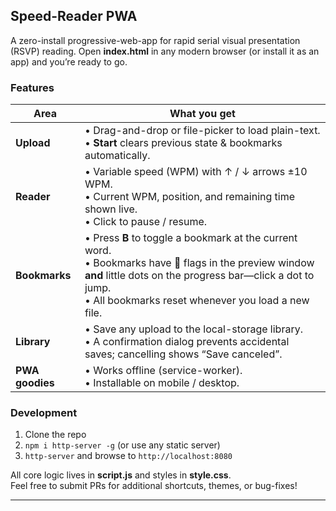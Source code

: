 ## Speed-Reader PWA

A zero-install progressive-web-app for rapid serial visual presentation (RSVP) reading.
Open **index.html** in any modern browser (or install it as an app) and you’re ready to go.

### Features

| Area | What you get |
|------|--------------|
| **Upload** | • Drag-and-drop or file-picker to load plain-text.<br>• **Start** clears previous state & bookmarks automatically. |
| **Reader** | • Variable speed (WPM) with ↑ / ↓ arrows ±10 WPM.<br>• Current WPM, position, and remaining time shown live.<br>• Click to pause / resume. |
| **Bookmarks** | • Press **B** to toggle a bookmark at the current word.<br>• Bookmarks have **🔖** flags in the preview window **and** little dots on the progress bar—click a dot to jump.<br>• All bookmarks reset whenever you load a new file. |
| **Library** | • Save any upload to the local-storage library.<br>• A confirmation dialog prevents accidental saves; cancelling shows “Save canceled”. |
| **PWA goodies** | • Works offline (service-worker).<br>• Installable on mobile / desktop. |

### Development

1. Clone the repo  
2. `npm i http-server -g` (or use any static server)  
3. `http-server` and browse to `http://localhost:8080`

All core logic lives in **script.js** and styles in **style.css**.  
Feel free to submit PRs for additional shortcuts, themes, or bug-fixes!

---

